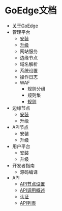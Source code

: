 # GoEdge文档
* [关于GoEdge](About.md)
* 管理平台
  * [安装](Admin/Install.md)
  * [升级](Admin/Upgrade.md)
  * 网站服务
  * 边缘节点
  * 域名解析
  * 系统设置
  * 操作日志
  * WAF
    * 规则分组
    * 规则集
    * [规则](Admin/WAF/Rule.md)
* 边缘节点
  * [安装](Node/Install.md)
  * 升级
* API节点
  * 安装
  * 升级
* 用户平台  
  * [安装](User/Install.md)
  * 升级
* 开发者指南
  * 源码编译
* API
  * [API节点设置](API/Settings.md)
  * [API调用概述](API/Summary.md)	
  * [认证](API/Auth.md)
  * [API列表](API/List.md)	
